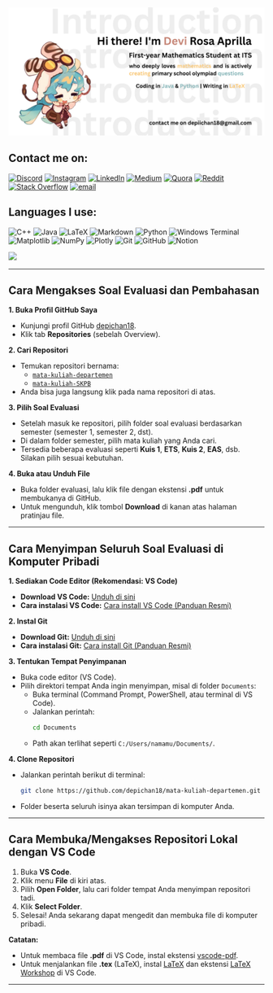 ![logo](profile.png)
## Contact me on:
[![Discord](https://img.shields.io/badge/Discord-%237289DA.svg?logo=discord&logoColor=white)](https://discord.gg/deraaprill.) [![Instagram](https://img.shields.io/badge/Instagram-%23E4405F.svg?logo=Instagram&logoColor=white)](https://instagram.com/devirosaa24) [![LinkedIn](https://img.shields.io/badge/LinkedIn-%230077B5.svg?logo=linkedin&logoColor=white)](https://linkedin.com/in/devirosa) [![Medium](https://img.shields.io/badge/Medium-12100E?logo=medium&logoColor=white)](https://medium.com/@Depichan18) [![Quora](https://img.shields.io/badge/Quora-%23B92B27.svg?logo=Quora&logoColor=white)](https://quora.com/profile/Depichan18) [![Reddit](https://img.shields.io/badge/Reddit-%23FF4500.svg?logo=Reddit&logoColor=white)](https://reddit.com/user/Depichan18) [![Stack Overflow](https://img.shields.io/badge/-Stackoverflow-FE7A16?logo=stack-overflow&logoColor=white)](https://stackoverflow.com/users/30853625) [![email](https://img.shields.io/badge/Email-D14836?logo=gmail&logoColor=white)](mailto:depichan18@gmail.com) 

## Languages I use:
![C++](https://img.shields.io/badge/c++-%2300599C.svg?style=flat-square&logo=c%2B%2B&logoColor=white) ![Java](https://img.shields.io/badge/java-%23ED8B00.svg?style=flat-square&logo=openjdk&logoColor=white) ![LaTeX](https://img.shields.io/badge/latex-%23008080.svg?style=flat-square&logo=latex&logoColor=white) ![Markdown](https://img.shields.io/badge/markdown-%23000000.svg?style=flat-square&logo=markdown&logoColor=white) ![Python](https://img.shields.io/badge/python-3670A0?style=flat-square&logo=python&logoColor=ffdd54) ![Windows Terminal](https://img.shields.io/badge/Windows%20Terminal-%234D4D4D.svg?style=flat-square&logo=windows-terminal&logoColor=white) ![Matplotlib](https://img.shields.io/badge/Matplotlib-%23ffffff.svg?style=flat-square&logo=Matplotlib&logoColor=black) ![NumPy](https://img.shields.io/badge/numpy-%23013243.svg?style=flat-square&logo=numpy&logoColor=white) ![Plotly](https://img.shields.io/badge/Plotly-%233F4F75.svg?style=flat-square&logo=plotly&logoColor=white) ![Git](https://img.shields.io/badge/git-%23F05033.svg?style=flat-square&logo=git&logoColor=white) ![GitHub](https://img.shields.io/badge/github-%23121011.svg?style=flat-square&logo=github&logoColor=white) ![Notion](https://img.shields.io/badge/Notion-%23000000.svg?style=flat-square&logo=notion&logoColor=white) 

![](https://github-readme-stats.vercel.app/api/top-langs/?username=depichan18&theme=rose&hide_border=false&include_all_commits=false&count_private=false&layout=compact)

---

## Cara Mengakses Soal Evaluasi dan Pembahasan

**1. Buka Profil GitHub Saya**
   - Kunjungi profil GitHub [depichan18](https://github.com/depichan18).
   - Klik tab **Repositories** (sebelah Overview).

**2. Cari Repositori**
   - Temukan repositori bernama:
     - [`mata-kuliah-departemen`](https://github.com/depichan18/mata-kuliah-departemen.git)
     - [`mata-kuliah-SKPB`](https://github.com/depichan18/mata-kuliah-SKPB.git)
   - Anda bisa juga langsung klik pada nama repositori di atas.

**3. Pilih Soal Evaluasi**
   - Setelah masuk ke repositori, pilih folder soal evaluasi berdasarkan semester (semester 1, semester 2, dst).
   - Di dalam folder semester, pilih mata kuliah yang Anda cari.
   - Tersedia beberapa evaluasi seperti **Kuis 1**, **ETS**, **Kuis 2**, **EAS**, dsb. Silakan pilih sesuai kebutuhan.

**4. Buka atau Unduh File**
   - Buka folder evaluasi, lalu klik file dengan ekstensi **.pdf** untuk membukanya di GitHub.
   - Untuk mengunduh, klik tombol **Download** di kanan atas halaman pratinjau file.

---

## Cara Menyimpan Seluruh Soal Evaluasi di Komputer Pribadi

 **1. Sediakan Code Editor (Rekomendasi: VS Code)**
   - **Download VS Code:** [Unduh di sini](https://code.visualstudio.com/)  
   - **Cara instalasi VS Code:** [Cara install VS Code (Panduan Resmi)](https://code.visualstudio.com/docs/setup/setup-overview)

 **2. Instal Git**
   - **Download Git:** [Unduh di sini](https://git-scm.com/downloads)  
   - **Cara instalasi Git:** [Cara install Git (Panduan Resmi)](https://git-scm.com/book/en/v2/Getting-Started-Installing-Git)

 **3. Tentukan Tempat Penyimpanan**
   - Buka code editor (VS Code).
   - Pilih direktori tempat Anda ingin menyimpan, misal di folder `Documents`:
     - Buka terminal (Command Prompt, PowerShell, atau terminal di VS Code).
     - Jalankan perintah:
       ```bash
       cd Documents
       ```
     - Path akan terlihat seperti `C:/Users/namamu/Documents/`.

**4. Clone Repositori**
   - Jalankan perintah berikut di terminal:
     ```bash
     git clone https://github.com/depichan18/mata-kuliah-departemen.git
     ```
   - Folder beserta seluruh isinya akan tersimpan di komputer Anda.

---

## Cara Membuka/Mengakses Repositori Lokal dengan VS Code

1. Buka **VS Code**.
2. Klik menu **File** di kiri atas.
3. Pilih **Open Folder**, lalu cari folder tempat Anda menyimpan repositori tadi.
4. Klik **Select Folder**.
5. Selesai! Anda sekarang dapat mengedit dan membuka file di komputer pribadi.

**Catatan:**
- Untuk membaca file **.pdf** di VS Code, instal ekstensi [vscode-pdf](https://marketplace.visualstudio.com/items?itemName=tomoki1207.pdf).
- Untuk menjalankan file **.tex** (LaTeX), instal [LaTeX](https://tug.org/texlive/acquire-netinstall.html) dan ekstensi [LaTeX Workshop](https://marketplace.visualstudio.com/items?itemName=James-Yu.latex-workshop) di VS Code.

---
